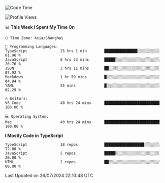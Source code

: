<!--START_SECTION:waka-->
![Code Time](http://img.shields.io/badge/Code%20Time-6%2C452%20hrs%203%20mins-blue)

![Profile Views](http://img.shields.io/badge/Profile%20Views-1-blue)

📊 **This Week I Spent My Time On** 

```text
🕑︎ Time Zone: Asia/Shanghai

💬 Programming Languages: 
TypeScript               25 hrs 1 min        ███████████████░░░░░░░░░░   61.96 % 
JavaScript               8 hrs 23 mins       █████░░░░░░░░░░░░░░░░░░░░   20.76 % 
JSON                     3 hrs 11 mins       ██░░░░░░░░░░░░░░░░░░░░░░░   07.92 % 
Markdown                 1 hr 59 mins        █░░░░░░░░░░░░░░░░░░░░░░░░   04.94 % 
YAML                     55 mins             █░░░░░░░░░░░░░░░░░░░░░░░░   02.29 % 

🔥 Editors: 
VS Code                  40 hrs 24 mins      █████████████████████████   100.00 % 

💻 Operating System: 
Mac                      40 hrs 24 mins      █████████████████████████   100.00 % 
```

**I Mostly Code in TypeScript** 

```text
TypeScript               18 repos            ██████████████████░░░░░░░   72.00 % 
JavaScript               5 repos             █████░░░░░░░░░░░░░░░░░░░░   20.00 % 
HTML                     2 repos             ██░░░░░░░░░░░░░░░░░░░░░░░   08.00 % 
```




 Last Updated on 26/07/2024 22:10:48 UTC
<!--END_SECTION:waka-->
